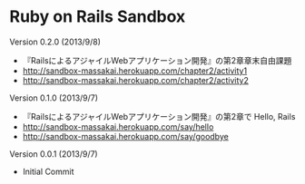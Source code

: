 # Ruby on Rails Sandbox

Version 0.2.0 (2013/9/8)
 * 『RailsによるアジャイルWebアプリケーション開発』の第2章章末自由課題
 * http://sandbox-massakai.herokuapp.com/chapter2/activity1
 * http://sandbox-massakai.herokuapp.com/chapter2/activity2

Version 0.1.0 (2013/9/7)
 * 『RailsによるアジャイルWebアプリケーション開発』の第2章で Hello, Rails
 * http://sandbox-massakai.herokuapp.com/say/hello
 * http://sandbox-massakai.herokuapp.com/say/goodbye

Version 0.0.1 (2013/9/7)
 * Initial Commit

